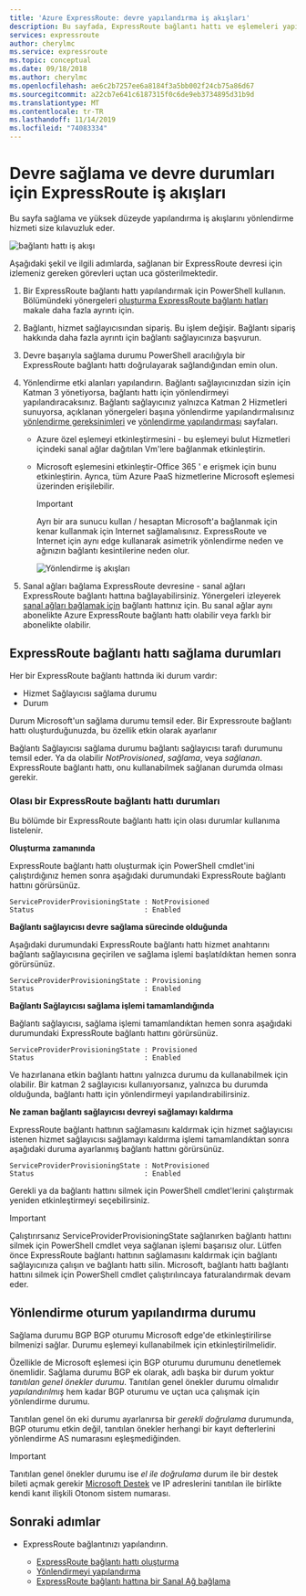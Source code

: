 ```yaml
---
title: 'Azure ExpressRoute: devre yapılandırma iş akışları'
description: Bu sayfada, ExpressRoute bağlantı hattı ve eşlemeleri yapılandırmak için iş akışlarını gösterilir.
services: expressroute
author: cherylmc
ms.service: expressroute
ms.topic: conceptual
ms.date: 09/18/2018
ms.author: cherylmc
ms.openlocfilehash: ae6c2b7257ee6a8184f3a5bb002f24cb75a86d67
ms.sourcegitcommit: a22cb7e641c6187315f0c6de9eb3734895d31b9d
ms.translationtype: MT
ms.contentlocale: tr-TR
ms.lasthandoff: 11/14/2019
ms.locfileid: "74083334"
---
```

# <a name="expressroute-workflows-for-circuit-provisioning-and-circuit-states"></a>Devre sağlama ve devre durumları için ExpressRoute iş akışları
Bu sayfa sağlama ve yüksek düzeyde yapılandırma iş akışlarını yönlendirme hizmeti size kılavuzluk eder.

![bağlantı hattı iş akışı](./media/expressroute-workflows/expressroute-circuit-workflow.png)

Aşağıdaki şekil ve ilgili adımlarda, sağlanan bir ExpressRoute devresi için izlemeniz gereken görevleri uçtan uca gösterilmektedir. 

1. Bir ExpressRoute bağlantı hattı yapılandırmak için PowerShell kullanın. Bölümündeki yönergeleri [oluşturma ExpressRoute bağlantı hatları](expressroute-howto-circuit-classic.md) makale daha fazla ayrıntı için.
2. Bağlantı, hizmet sağlayıcısından sipariş. Bu işlem değişir. Bağlantı sipariş hakkında daha fazla ayrıntı için bağlantı sağlayıcınıza başvurun.
3. Devre başarıyla sağlama durumu PowerShell aracılığıyla bir ExpressRoute bağlantı hattı doğrulayarak sağlandığından emin olun. 
4. Yönlendirme etki alanları yapılandırın. Bağlantı sağlayıcınızdan sizin için Katman 3 yönetiyorsa, bağlantı hattı için yönlendirmeyi yapılandıracaksınız. Bağlantı sağlayıcınız yalnızca Katman 2 Hizmetleri sunuyorsa, açıklanan yönergeleri başına yönlendirme yapılandırmalısınız [yönlendirme gereksinimleri](expressroute-routing.md) ve [yönlendirme yapılandırması](expressroute-howto-routing-classic.md) sayfaları.
   
   * Azure özel eşlemeyi etkinleştirmesini - bu eşlemeyi bulut Hizmetleri içindeki sanal ağlar dağıtılan Vm'lere bağlanmak etkinleştirin.

   * Microsoft eşlemesini etkinleştir-Office 365 ' e erişmek için bunu etkinleştirin. Ayrıca, tüm Azure PaaS hizmetlerine Microsoft eşlemesi üzerinden erişilebilir.
     
     > [!IMPORTANT]
     > Ayrı bir ara sunucu kullan / hesaptan Microsoft'a bağlanmak için kenar kullanmak için Internet sağlamalısınız. ExpressRoute ve Internet için aynı edge kullanarak asimetrik yönlendirme neden ve ağınızın bağlantı kesintilerine neden olur.
     > 
     > 
     
     ![Yönlendirme iş akışları](./media/expressroute-workflows/routing-workflow.png)
5. Sanal ağları bağlama ExpressRoute devresine - sanal ağları ExpressRoute bağlantı hattına bağlayabilirsiniz. Yönergeleri izleyerek [sanal ağları bağlamak için](expressroute-howto-linkvnet-arm.md) bağlantı hattınız için. Bu sanal ağlar aynı abonelikte Azure ExpressRoute bağlantı hattı olabilir veya farklı bir abonelikte olabilir.

## <a name="expressroute-circuit-provisioning-states"></a>ExpressRoute bağlantı hattı sağlama durumları
Her bir ExpressRoute bağlantı hattında iki durum vardır:

* Hizmet Sağlayıcısı sağlama durumu
* Durum

Durum Microsoft'un sağlama durumu temsil eder. Bir Expressroute bağlantı hattı oluşturduğunuzda, bu özellik etkin olarak ayarlanır

Bağlantı Sağlayıcısı sağlama durumu bağlantı sağlayıcısı tarafı durumunu temsil eder. Ya da olabilir *NotProvisioned*, *sağlama*, veya *sağlanan*. ExpressRoute bağlantı hattı, onu kullanabilmek sağlanan durumda olması gerekir.

### <a name="possible-states-of-an-expressroute-circuit"></a>Olası bir ExpressRoute bağlantı hattı durumları
Bu bölümde bir ExpressRoute bağlantı hattı için olası durumlar kullanıma listelenir.

**Oluşturma zamanında**

ExpressRoute bağlantı hattı oluşturmak için PowerShell cmdlet'ini çalıştırdığınız hemen sonra aşağıdaki durumundaki ExpressRoute bağlantı hattını görürsünüz.

    ServiceProviderProvisioningState : NotProvisioned
    Status                           : Enabled


**Bağlantı sağlayıcısı devre sağlama sürecinde olduğunda**

Aşağıdaki durumundaki ExpressRoute bağlantı hattı hizmet anahtarını bağlantı sağlayıcısına geçirilen ve sağlama işlemi başlatıldıktan hemen sonra görürsünüz.

    ServiceProviderProvisioningState : Provisioning
    Status                           : Enabled


**Bağlantı Sağlayıcısı sağlama işlemi tamamlandığında**

Bağlantı sağlayıcısı, sağlama işlemi tamamlandıktan hemen sonra aşağıdaki durumundaki ExpressRoute bağlantı hattını görürsünüz.

    ServiceProviderProvisioningState : Provisioned
    Status                           : Enabled

Ve hazırlanana etkin bağlantı hattını yalnızca durumu da kullanabilmek için olabilir. Bir katman 2 sağlayıcısı kullanıyorsanız, yalnızca bu durumda olduğunda, bağlantı hattı için yönlendirmeyi yapılandırabilirsiniz.

**Ne zaman bağlantı sağlayıcısı devreyi sağlamayı kaldırma**

ExpressRoute bağlantı hattının sağlamasını kaldırmak için hizmet sağlayıcısı istenen hizmet sağlayıcısı sağlamayı kaldırma işlemi tamamlandıktan sonra aşağıdaki duruma ayarlanmış bağlantı hattını görürsünüz.

    ServiceProviderProvisioningState : NotProvisioned
    Status                           : Enabled


Gerekli ya da bağlantı hattını silmek için PowerShell cmdlet'lerini çalıştırmak yeniden etkinleştirmeyi seçebilirsiniz.  

> [!IMPORTANT]
> Çalıştırırsanız ServiceProviderProvisioningState sağlanırken bağlantı hattını silmek için PowerShell cmdlet veya sağlanan işlemi başarısız olur. Lütfen önce ExpressRoute bağlantı hattının sağlamasını kaldırmak için bağlantı sağlayıcınıza çalışın ve bağlantı hattı silin. Microsoft, bağlantı hattı bağlantı hattını silmek için PowerShell cmdlet çalıştırılıncaya faturalandırmak devam eder.
> 
> 

## <a name="routing-session-configuration-state"></a>Yönlendirme oturum yapılandırma durumu
Sağlama durumu BGP BGP oturumu Microsoft edge'de etkinleştirilirse bilmenizi sağlar. Durumu eşlemeyi kullanabilmek için etkinleştirilmelidir.

Özellikle de Microsoft eşlemesi için BGP oturumu durumunu denetlemek önemlidir. Sağlama durumu BGP ek olarak, adlı başka bir durum yoktur *tanıtılan genel önekler durumu*. Tanıtılan genel önekler durumu olmalıdır *yapılandırılmış* hem kadar BGP oturumu ve uçtan uca çalışmak için yönlendirme durumu. 

Tanıtılan genel ön eki durumu ayarlanırsa bir *gerekli doğrulama* durumunda, BGP oturumu etkin değil, tanıtılan önekler herhangi bir kayıt defterlerini yönlendirme AS numarasını eşleşmediğinden. 

> [!IMPORTANT]
> Tanıtılan genel önekler durumu ise *el ile doğrulama* durum ile bir destek bileti açmak gerekir [Microsoft Destek](https://portal.azure.com/?#blade/Microsoft_Azure_Support/HelpAndSupportBlade) ve IP adreslerini tanıtılan ile birlikte kendi kanıt ilişkili Otonom sistem numarası.
> 
> 

## <a name="next-steps"></a>Sonraki adımlar
* ExpressRoute bağlantınızı yapılandırın.
  
  * [ExpressRoute bağlantı hattı oluşturma](expressroute-howto-circuit-arm.md)
  * [Yönlendirmeyi yapılandırma](expressroute-howto-routing-arm.md)
  * [ExpressRoute bağlantı hattına bir Sanal Ağ bağlama](expressroute-howto-linkvnet-arm.md)

